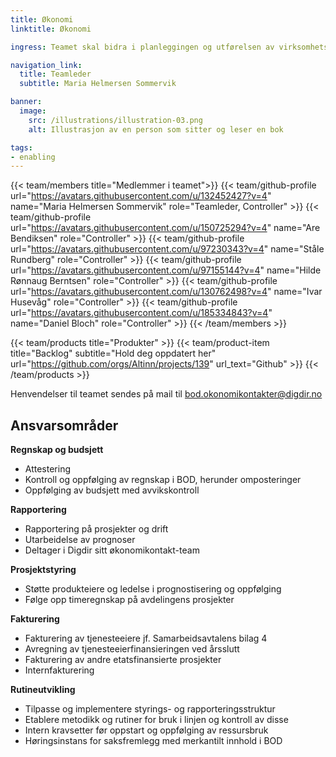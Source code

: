 ```yaml
---
title: Økonomi
linktitle: Økonomi

ingress: Teamet skal bidra i planleggingen og utførelsen av virksomhetsstyringen i avdelingen. Dette består blant annet i å bistå i virksomhetsplanprosesser, etablering av metodikk for kontroll og generell oppfølging av økonomien i BOD og i Altinn samarbeidet.

navigation_link:
  title: Teamleder
  subtitle: Maria Helmersen Sommervik

banner:
  image:
    src: /illustrations/illustration-03.png
    alt: Illustrasjon av en person som sitter og leser en bok

tags:
- enabling
---
```


{{< team/members title="Medlemmer i teamet">}}
{{< team/github-profile url="https://avatars.githubusercontent.com/u/132452427?v=4" name="Maria Helmersen Sommervik" role="Teamleder, Controller" >}}
{{< team/github-profile url="https://avatars.githubusercontent.com/u/150725294?v=4" name="Are Bendiksen" role="Controller" >}}
{{< team/github-profile url="https://avatars.githubusercontent.com/u/97230343?v=4" name="Ståle Rundberg" role="Controller" >}}
{{< team/github-profile url="https://avatars.githubusercontent.com/u/97155144?v=4" name="Hilde Rønnaug Berntsen" role="Controller" >}}
{{< team/github-profile url="https://avatars.githubusercontent.com/u/130762498?v=4" name="Ivar Husevåg" role="Controller" >}}
{{< team/github-profile url="https://avatars.githubusercontent.com/u/185334843?v=4" name="Daniel Bloch" role="Controller" >}}
{{< /team/members >}}

{{< team/products title="Produkter" >}}
{{< team/product-item title="Backlog" subtitle="Hold deg oppdatert her" url="https://github.com/orgs/Altinn/projects/139" url_text="Github" >}}
{{< /team/products >}}

Henvendelser til teamet sendes på mail til [bod.okonomikontakter@digdir.no](bod.okonomikontakter@digdir.no)

## Ansvarsområder

**Regnskap og budsjett**
-	Attestering
-	Kontroll og oppfølging av regnskap i BOD, herunder omposteringer
-	Oppfølging av budsjett med avvikskontroll

**Rapportering**
-	Rapportering på prosjekter og drift
-	Utarbeidelse av prognoser 
-	Deltager i Digdir sitt økonomikontakt-team

**Prosjektstyring**
-	Støtte produkteiere og ledelse i prognostisering og oppfølging 
-	Følge opp timeregnskap på avdelingens prosjekter 

**Fakturering**
-	Fakturering av tjenesteeiere jf. Samarbeidsavtalens bilag 4
-	Avregning av tjenesteeierfinansieringen ved årsslutt
-	Fakturering av andre etatsfinansierte prosjekter
-	Internfakturering

**Rutineutvikling**
-	Tilpasse og implementere styrings- og rapporteringsstruktur
-	Etablere metodikk og rutiner for bruk i linjen og kontroll av disse
-	Intern kravsetter før oppstart og oppfølging av ressursbruk
-	Høringsinstans for saksfremlegg med merkantilt innhold i BOD
